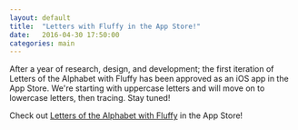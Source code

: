 ```yaml
---
layout: default
title:  "Letters with Fluffy in the App Store!"
date:   2016-04-30 17:50:00
categories: main
---
```


After a year of research, design, and development; the first iteration of Letters of the Alphabet with Fluffy has been approved as an iOS app in the App Store. We're starting with uppercase letters and will move on to lowercase letters, then tracing. Stay tuned! 

Check out [Letters of the Alphabet with Fluffy][letterswithfluffy] in the App Store!

[letterswithfluffy]: https://itunes.apple.com/us/app/abcs-letters-alphabet-fluffy/id1108198702?mt=8
